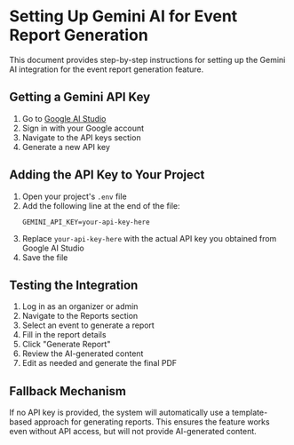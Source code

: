 # Setting Up Gemini AI for Event Report Generation

This document provides step-by-step instructions for setting up the Gemini AI integration for the event report generation feature.

## Getting a Gemini API Key

1. Go to [Google AI Studio](https://makersuite.google.com/)
2. Sign in with your Google account
3. Navigate to the API keys section
4. Generate a new API key

## Adding the API Key to Your Project

1. Open your project's `.env` file
2. Add the following line at the end of the file:
   ```
   GEMINI_API_KEY=your-api-key-here
   ```
3. Replace `your-api-key-here` with the actual API key you obtained from Google AI Studio
4. Save the file

## Testing the Integration

1. Log in as an organizer or admin
2. Navigate to the Reports section
3. Select an event to generate a report
4. Fill in the report details
5. Click "Generate Report"
6. Review the AI-generated content
7. Edit as needed and generate the final PDF

## Fallback Mechanism

If no API key is provided, the system will automatically use a template-based approach for generating reports. This ensures the feature works even without API access, but will not provide AI-generated content. 